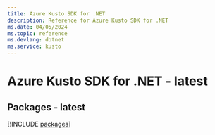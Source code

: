 ```yaml
---
title: Azure Kusto SDK for .NET
description: Reference for Azure Kusto SDK for .NET
ms.date: 04/05/2024
ms.topic: reference
ms.devlang: dotnet
ms.service: kusto
---
```

# Azure Kusto SDK for .NET - latest
## Packages - latest
[!INCLUDE [packages](kusto-index.md)]